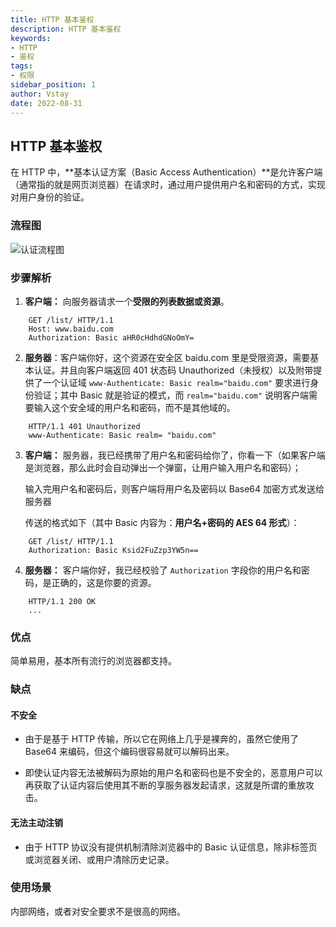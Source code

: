 ```yaml
---
title: HTTP 基本鉴权
description: HTTP 基本鉴权
keywords:
- HTTP
- 鉴权
tags:
- 权限
sidebar_position: 1
author: Vstay
date: 2022-08-31
---
```

## HTTP 基本鉴权

在 HTTP 中，**基本认证方案（Basic Access Authentication）**是允许客户端（通常指的就是网页浏览器）在请求时，通过用户提供用户名和密码的方式，实现对用户身份的验证。

### 流程图

![认证流程图](https://static.7wate.com/img/2022/08/30/298b4e5cd922d.png)

### 步骤解析

1. **客户端：** 向服务器请求一个**受限的列表数据或资源**。

```http
    GET /list/ HTTP/1.1  
    Host: www.baidu.com  
    Authorization: Basic aHR0cHdhdGNoOmY=
```

2. **服务器**：客户端你好，这个资源在安全区 baidu.com 里是受限资源，需要基本认证。并且向客户端返回 401 状态码 Unauthorized（未授权）以及附带提供了一个认证域 `www-Authenticate: Basic realm="baidu.com"` 要求进行身份验证；其中 Basic 就是验证的模式，而 `realm="baidu.com"` 说明客户端需要输入这个安全域的用户名和密码，而不是其他域的。

```http
    HTTP/1.1 401 Unauthorized  
    www-Authenticate: Basic realm= "baidu.com"
```

3. **客户端：** 服务器，我已经携带了用户名和密码给你了，你看一下（如果客户端是浏览器，那么此时会自动弹出一个弹窗，让用户输入用户名和密码）；

    输入完用户名和密码后，则客户端将用户名及密码以 Base64 加密方式发送给服务器

    传送的格式如下（其中 Basic 内容为：**用户名+密码的 AES 64 形式**）：

```http
    GET /list/ HTTP/1.1
    Authorization: Basic Ksid2FuZzp3YW5n==
```

4. **服务器：** 客户端你好，我已经校验了 `Authorization` 字段你的用户名和密码，是正确的，这是你要的资源。

```http
    HTTP/1.1 200 OK  
    ...
```

### 优点

简单易用，基本所有流行的浏览器都支持。

### 缺点

#### 不安全

- 由于是基于 HTTP 传输，所以它在网络上几乎是裸奔的，虽然它使用了 Base64 来编码，但这个编码很容易就可以解码出来。

- 即使认证内容无法被解码为原始的用户名和密码也是不安全的，恶意用户可以再获取了认证内容后使用其不断的享服务器发起请求，这就是所谓的重放攻击。

#### 无法主动注销

- 由于 HTTP 协议没有提供机制清除浏览器中的 Basic 认证信息，除非标签页或浏览器关闭、或用户清除历史记录。

### 使用场景

内部网络，或者对安全要求不是很高的网络。
